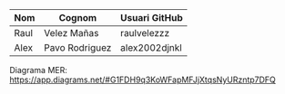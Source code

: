 | Nom       | Cognom      | Usuari GitHub      |
|-----------|-------------|--------------------|
| Raul   | Velez Mañas    | raulvelezzz  |
| Alex   | Pavo Rodriguez    | alex2002djnkl  |

Diagrama MER: https://app.diagrams.net/#G1FDH9q3KoWFapMFJjXtqsNyURzntp7DFQ
